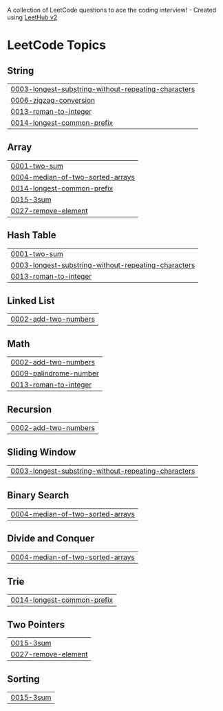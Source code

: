 A collection of LeetCode questions to ace the coding interview! - Created using [LeetHub v2](https://github.com/arunbhardwaj/LeetHub-2.0)
<!---LeetCode Topics Start-->
# LeetCode Topics
## String
|  |
| ------- |
| [0003-longest-substring-without-repeating-characters](https://github.com/Antonyreymone/leetcode/tree/master/0003-longest-substring-without-repeating-characters) |
| [0006-zigzag-conversion](https://github.com/Antonyreymone/leetcode/tree/master/0006-zigzag-conversion) |
| [0013-roman-to-integer](https://github.com/Antonyreymone/leetcode/tree/master/0013-roman-to-integer) |
| [0014-longest-common-prefix](https://github.com/Antonyreymone/leetcode/tree/master/0014-longest-common-prefix) |
## Array
|  |
| ------- |
| [0001-two-sum](https://github.com/Antonyreymone/leetcode/tree/master/0001-two-sum) |
| [0004-median-of-two-sorted-arrays](https://github.com/Antonyreymone/leetcode/tree/master/0004-median-of-two-sorted-arrays) |
| [0014-longest-common-prefix](https://github.com/Antonyreymone/leetcode/tree/master/0014-longest-common-prefix) |
| [0015-3sum](https://github.com/Antonyreymone/leetcode/tree/master/0015-3sum) |
| [0027-remove-element](https://github.com/Antonyreymone/leetcode/tree/master/0027-remove-element) |
## Hash Table
|  |
| ------- |
| [0001-two-sum](https://github.com/Antonyreymone/leetcode/tree/master/0001-two-sum) |
| [0003-longest-substring-without-repeating-characters](https://github.com/Antonyreymone/leetcode/tree/master/0003-longest-substring-without-repeating-characters) |
| [0013-roman-to-integer](https://github.com/Antonyreymone/leetcode/tree/master/0013-roman-to-integer) |
## Linked List
|  |
| ------- |
| [0002-add-two-numbers](https://github.com/Antonyreymone/leetcode/tree/master/0002-add-two-numbers) |
## Math
|  |
| ------- |
| [0002-add-two-numbers](https://github.com/Antonyreymone/leetcode/tree/master/0002-add-two-numbers) |
| [0009-palindrome-number](https://github.com/Antonyreymone/leetcode/tree/master/0009-palindrome-number) |
| [0013-roman-to-integer](https://github.com/Antonyreymone/leetcode/tree/master/0013-roman-to-integer) |
## Recursion
|  |
| ------- |
| [0002-add-two-numbers](https://github.com/Antonyreymone/leetcode/tree/master/0002-add-two-numbers) |
## Sliding Window
|  |
| ------- |
| [0003-longest-substring-without-repeating-characters](https://github.com/Antonyreymone/leetcode/tree/master/0003-longest-substring-without-repeating-characters) |
## Binary Search
|  |
| ------- |
| [0004-median-of-two-sorted-arrays](https://github.com/Antonyreymone/leetcode/tree/master/0004-median-of-two-sorted-arrays) |
## Divide and Conquer
|  |
| ------- |
| [0004-median-of-two-sorted-arrays](https://github.com/Antonyreymone/leetcode/tree/master/0004-median-of-two-sorted-arrays) |
## Trie
|  |
| ------- |
| [0014-longest-common-prefix](https://github.com/Antonyreymone/leetcode/tree/master/0014-longest-common-prefix) |
## Two Pointers
|  |
| ------- |
| [0015-3sum](https://github.com/Antonyreymone/leetcode/tree/master/0015-3sum) |
| [0027-remove-element](https://github.com/Antonyreymone/leetcode/tree/master/0027-remove-element) |
## Sorting
|  |
| ------- |
| [0015-3sum](https://github.com/Antonyreymone/leetcode/tree/master/0015-3sum) |
<!---LeetCode Topics End-->